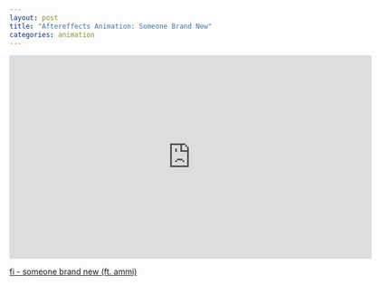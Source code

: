 ```yaml
---
layout: post
title: "Aftereffects Animation: Someone Brand New"
categories: animation
---
```


<iframe src="https://player.vimeo.com/video/245221449" width="640" height="360" frameborder="0" webkitallowfullscreen mozallowfullscreen allowfullscreen></iframe>
<p><a href="https://vimeo.com/245221449">fi - someone brand new (ft. ammi)</a>